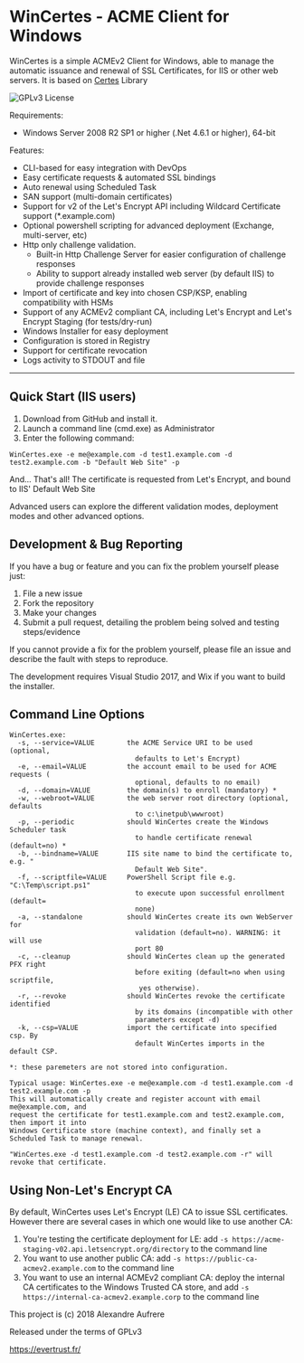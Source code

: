 # WinCertes - ACME Client for Windows

WinCertes is a simple ACMEv2 Client for Windows, able to manage the automatic issuance and renewal of SSL Certificates, for IIS or other web servers. It is based on [Certes](https://github.com/fszlin/certes) Library

![GPLv3 License](https://www.gnu.org/graphics/gplv3-88x31.png)

Requirements:
- Windows Server 2008 R2 SP1 or higher (.Net 4.6.1 or higher), 64-bit

Features:
- CLI-based for easy integration with DevOps
- Easy certificate requests & automated SSL bindings
- Auto renewal using Scheduled Task
- SAN support (multi-domain certificates)
- Support for v2 of the Let's Encrypt API including Wildcard Certificate support (*.example.com)
- Optional powershell scripting for advanced deployment (Exchange, multi-server, etc)
- Http only challenge validation.
	- Built-in Http Challenge Server for easier configuration of challenge responses
	- Ability to support already installed web server (by default IIS) to provide challenge responses
- Import of certificate and key into chosen CSP/KSP, enabling compatibility with HSMs
- Support of any ACMEv2 compliant CA, including Let's Encrypt and Let's Encrypt Staging (for tests/dry-run)
- Windows Installer for easy deployment
- Configuration is stored in Registry
- Support for certificate revocation
- Logs activity to STDOUT and file

----------
Quick Start (IIS users)
----------
1. Download from GitHub and install it.
2. Launch a command line (cmd.exe) as Administrator
3. Enter the following command:
```DOS
WinCertes.exe -e me@example.com -d test1.example.com -d test2.example.com -b "Default Web Site" -p
```
And... That's all! The certificate is requested from Let's Encrypt, and bound to IIS' Default Web Site

Advanced users can explore the different validation modes, deployment modes and other advanced options.

Development & Bug Reporting
-------------

If you have a bug or feature and you can fix the problem yourself please just:

   1. File a new issue
   2. Fork the repository
   2. Make your changes 
   3. Submit a pull request, detailing the problem being solved and testing steps/evidence
   
If you cannot provide a fix for the problem yourself, please file an issue and describe the fault with steps to reproduce.

The development requires Visual Studio 2017, and Wix if you want to build the installer.

Command Line Options
-------------

```DOS
WinCertes.exe:
  -s, --service=VALUE        the ACME Service URI to be used (optional,
                               defaults to Let's Encrypt)
  -e, --email=VALUE          the account email to be used for ACME requests (
                               optional, defaults to no email)
  -d, --domain=VALUE         the domain(s) to enroll (mandatory) *
  -w, --webroot=VALUE        the web server root directory (optional, defaults
                               to c:\inetpub\wwwroot)
  -p, --periodic             should WinCertes create the Windows Scheduler task
                               to handle certificate renewal (default=no) *
  -b, --bindname=VALUE       IIS site name to bind the certificate to, e.g. "
                               Default Web Site".
  -f, --scriptfile=VALUE     PowerShell Script file e.g. "C:\Temp\script.ps1"
                               to execute upon successful enrollment (default=
                               none)
  -a, --standalone           should WinCertes create its own WebServer for
                               validation (default=no). WARNING: it will use
                               port 80
  -c, --cleanup              should WinCertes clean up the generated PFX right
                               before exiting (default=no when using scriptfile,
                                yes otherwise).
  -r, --revoke               should WinCertes revoke the certificate identified
                               by its domains (incompatible with other
                               parameters except -d)
  -k, --csp=VALUE            import the certificate into specified csp. By
                               default WinCertes imports in the default CSP.

*: these paremeters are not stored into configuration.

Typical usage: WinCertes.exe -e me@example.com -d test1.example.com -d test2.example.com -p
This will automatically create and register account with email me@example.com, and
request the certificate for test1.example.com and test2.example.com, then import it into
Windows Certificate store (machine context), and finally set a Scheduled Task to manage renewal.

"WinCertes.exe -d test1.example.com -d test2.example.com -r" will revoke that certificate.
```

Using Non-Let's Encrypt CA
-------------

By default, WinCertes uses Let's Encrypt (LE) CA to issue SSL certificates. However there are several cases in which one would like to use another CA:
1. You're testing the certificate deployment for LE: add `-s https://acme-staging-v02.api.letsencrypt.org/directory` to the command line
2. You want to use another public CA: add `-s https://public-ca-acmev2.example.com` to the command line
3. You want to use an internal ACMEv2 compliant CA: deploy the internal CA certificates to the Windows Trusted CA store, and add `-s https://internal-ca-acmev2.example.corp` to the command line





This project is (c) 2018 Alexandre Aufrere

Released under the terms of GPLv3

https://evertrust.fr/